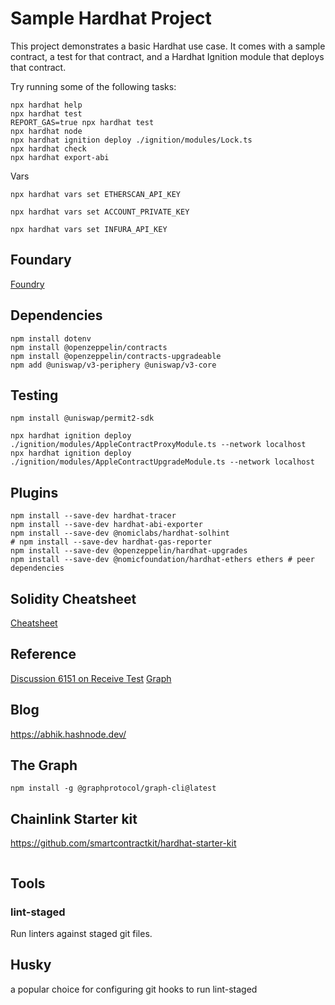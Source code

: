 # Sample Hardhat Project

This project demonstrates a basic Hardhat use case. It comes with a sample contract, a test for that contract, and a Hardhat Ignition module that deploys that contract.

Try running some of the following tasks:

```shell
npx hardhat help
npx hardhat test
REPORT_GAS=true npx hardhat test
npx hardhat node
npx hardhat ignition deploy ./ignition/modules/Lock.ts
npx hardhat check
npx hardhat export-abi
```

Vars

```shell
npx hardhat vars set ETHERSCAN_API_KEY

```

```shell
npx hardhat vars set ACCOUNT_PRIVATE_KEY
```

```shell
npx hardhat vars set INFURA_API_KEY
```

## Foundary

[Foundry](https://hardhat.org/hardhat-runner/docs/advanced/hardhat-and-foundry)

## Dependencies

```shell
npm install dotenv
npm install @openzeppelin/contracts
npm install @openzeppelin/contracts-upgradeable
npm add @uniswap/v3-periphery @uniswap/v3-core

```

## Testing

```shell
npm install @uniswap/permit2-sdk
```

```shell
npx hardhat ignition deploy ./ignition/modules/AppleContractProxyModule.ts --network localhost
npx hardhat ignition deploy ./ignition/modules/AppleContractUpgradeModule.ts --network localhost
```


## Plugins

```shell
npm install --save-dev hardhat-tracer
npm install --save-dev hardhat-abi-exporter
npm install --save-dev @nomiclabs/hardhat-solhint
# npm install --save-dev hardhat-gas-reporter 
npm install --save-dev @openzeppelin/hardhat-upgrades
npm install --save-dev @nomicfoundation/hardhat-ethers ethers # peer dependencies

```

## Solidity Cheatsheet

[Cheatsheet](https://docs.soliditylang.org/en/develop/cheatsheet.html)

## Reference

[Discussion 6151 on Receive Test](https://github.com/smartcontractkit/full-blockchain-solidity-course-js/discussions/6151)
[Graph](https://github.com/graphprotocol/hardhat-graph)

## Blog

https://abhik.hashnode.dev/

## The Graph

```shell
npm install -g @graphprotocol/graph-cli@latest
```

## Chainlink Starter kit

https://github.com/smartcontractkit/hardhat-starter-kit

```shell

```

## Tools

### lint-staged

Run linters against staged git files.

## Husky

a popular choice for configuring git hooks to run lint-staged